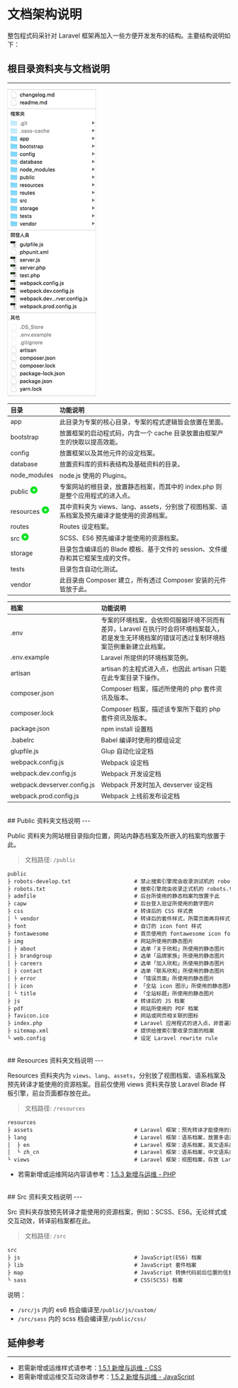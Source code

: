# 文档架构说明

整包程式码采针对 Laravel 框架再加入一些方便开发发布的结构。主要结构说明如下：
<br/>


## 根目录资料夹与文档说明
---

![](/assets/doc.png)
<br/>

| 目录 | 功能说明 |
| :- | :--- |
| app | 此目录为专案的核心目录，专案的程式逻辑皆会放置在里面。 |
| bootstrap | 放置框架的启动程式码，内含一个 cache 目录放置由框架产生的快取以提高效能。 |
| config | 放置框架以及其他元件的设定档案。 |
| database | 放置资料库的资料表结构及基础资料的目录。 |
| node\_modules | node.js 使用的 Plugins。 |
| public ![](/images/star.png) | 专案网站的根目录，放置静态档案，而其中的 index.php 则是整个应用程式的进入点。 |
| resources ![](/images/star.png) | 其中资料夹为 views、lang、assets，分别放了视图档案、语系档案及预先编译才能使用的资源档案。 |
| routes | Routes 设定档案。 |
| src ![](/images/star.png) | SCSS、ES6 预先编译才能使用的资源档案。 |
| storage | 目录包含编译后的 Blade 模板、基于文件的 session、文件缓存和其它框架生成的文件。 |
| tests | 目录包含自动化测试。 |
| vendor | 此目录由 Composer 建立，所有透过 Composer 安装的元件皆放于此。 |

| 档案 | 功能说明 |
| :- | :--- |
| .env | 专案的环境档案，会依照伺服器环境不同而有差异，Laravel 在执行时会将环境档案载入，若是发生无环境档案的错误可透过复制环境档案范例重新建立此档案。 |
| .env.example | Laravel 所提供的环境档案范例。 |
| artisan | artisan 的主程式进入点，也因此 artisan 只能在此专案目录下操作。 |
| composer.json | Composer 档案，描述所使用的 php 套件资讯及版本。 |
| composer.lock | Composer 档案，描述该专案所下载的 php 套件资讯及版本。 |
| package.json | npm install 设置档 |
| .babelrc | Babel 编译时使用的模组设定 |
| glupfile.js | Glup 自动化设定档 |
| webpack.config.js | Webpack 设定档 |
| webpack.dev.config.js | Webpack 开发设定档 |
| webpack.devserver.config.js | Webpack 开发时加入 devserver 设定档 |
| webpack.prod.config.js | Webpack 上线前发布设定档 |

<br/>
## Public 资料夹文档说明
---

Public 资料夹为网站根目录指向位置，网站内静态档案及所嵌入的档案均放置于此。

> 文档路径: `/public`

```markdown
public
├ robots-develop.txt                    # 禁止搜索引擎爬虫收录测试机的 robots.txt 档案
├ robots.txt                            # 搜索引擎爬虫收录正式机的 robots.txt 档案
├ admfile                               # 后台所使用的静态档案均放置于此
├ capw                                  # 后台登入验证所使用的数字图片
├ css                                   # 转译后的 CSS 样式表
│ └ vendor                              # 转译后的套件样式，所需页面再将样式嵌入
├ font                                  # 自订的 icon font 样式
├ fontawesome                           # 首页使用的 fontawesome icon font
├ img                                   # 网站所使用的静态图片
│ ├ about                               # 选单「关于欣和」所使用的静态图片
│ ├ brandgroup                          # 选单「品牌家族」所使用的静态图片
│ ├ careers                             # 选单「加入欣和」所使用的静态图片
│ ├ contact                             # 选单「联系欣和」所使用的静态图片
│ ├ error                               # 「错误页面」所使用的静态图片
│ ├ icon                                # 「全站 icon 图示」所使用的静态图片
│ └ title                               # 「全站标题」所使用的静态图片
├ js                                    # 转译后的 JS 档案
├ pdf                                   # 网站所使用的 PDF 档案
├ favicon.ico                           # 网站或网页相关联的图标
├ index.php                             # Laravel 应用程式的进入点，非普遍定义的首页
├ sitemap.xml                           # 提供给搜索引擎收录页面的档案
└ web.config                            # 设定 Laravel rewrite rule

```
<br/>
## Resources 资料夹文档说明
---

Resources 资料夹内为 `views`、`lang`、`assets`，分别放了视图档案、语系档案及预先转译才能使用的资源档案。目前仅使用 views 资料夹存放 Laravel Blade 样板引擎，前台页面都存放在此。

> 文档路径: `/resources`

```markdown
resources
├ assets                                # Laravel 框架：预先转译才能使用的资源档案，目前不使用
├ lang                                  # Laravel 框架：语系档案，放置多语系内容
│  ├ en                                 # Laravel 框架：语系档案，英文语系内容
│  └ zh_cn                              # Laravel 框架：语系档案，中文语系内容
└ views                                 # Laravel 框架：视图档案，存放 Laravel Blade 样板引擎，前台页面都存放在此

```
* 若需新增或运维网站内容请参考：[1.5.3 新增与运维 - PHP](/maintain/maintain-php.md) 


<br/>
## Src 资料夹文档说明
---

Src 资料夹存放预先转译才能使用的资源档案，例如：SCSS、ES6。无论样式或交互动效，转译前档案都在此。

> 文档路径: `/src`

```markdown
src
├ js                                    # JavaScript(ES6) 档案
├ lib                                   # JavaScript 套件档案
├ map                                   # JavaScript 转换代码前后位置的信息文件
└ sass                                  # CSS(SCSS) 档案

```

说明：
- `/src/js` 内的 es6 档会编译至`/public/js/custom/`
- `/src/sass` 内的 scss 档会编译至`/public/css/`

## 延伸参考
---

* 若需新增或运维样式请参考：[1.5.1 新增与运维 - CSS](/maintain/maintain-css.md)
* 若需新增或运维交互动效请参考：[1.5.2 新增与运维 - JavaScript](/maintain/maintain-js.md)